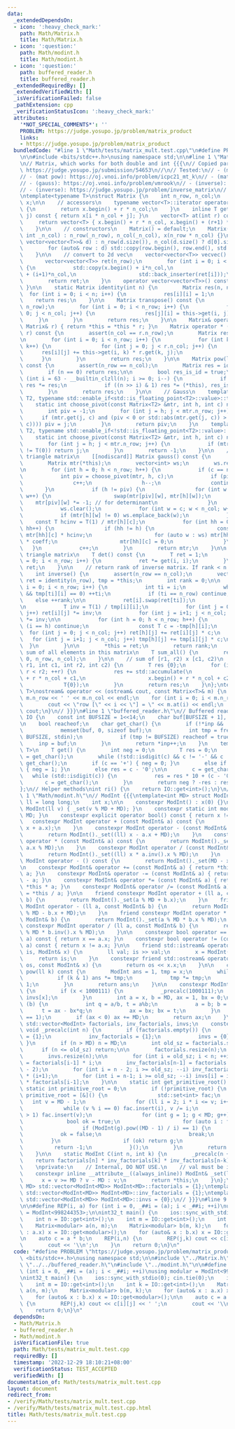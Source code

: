 ```yaml
---
data:
  _extendedDependsOn:
  - icon: ':heavy_check_mark:'
    path: Math/Matrix.h
    title: Math/Matrix.h
  - icon: ':question:'
    path: Math/modint.h
    title: Math/modint.h
  - icon: ':question:'
    path: buffered_reader.h
    title: buffered_reader.h
  _extendedRequiredBy: []
  _extendedVerifiedWith: []
  _isVerificationFailed: false
  _pathExtension: cpp
  _verificationStatusIcon: ':heavy_check_mark:'
  attributes:
    '*NOT_SPECIAL_COMMENTS*': ''
    PROBLEM: https://judge.yosupo.jp/problem/matrix_product
    links:
    - https://judge.yosupo.jp/problem/matrix_product
  bundledCode: "#line 1 \"Math/tests/matrix_mult.test.cpp\"\n#define PROBLEM \"https://judge.yosupo.jp/problem/matrix_product\"\
    \n\n#include <bits/stdc++.h>\nusing namespace std;\n\n#line 1 \"Math/Matrix.h\"\
    \n// Matrix, which works for both double and int {{{\n// Copied partially from\
    \ https://judge.yosupo.jp/submission/54653\n//\n// Tested:\n// - (mat mul): https://judge.yosupo.jp/problem/matrix_product\n\
    // - (mat pow): https://oj.vnoi.info/problem/icpc21_mt_k\n// - (mat pow): https://oj.vnoi.info/problem/icpc21_mb_h\n\
    // - (gauss): https://oj.vnoi.info/problem/vmrook\n// - (inverse): https://oj.vnoi.info/problem/dtl_lsr\n\
    // - (inverse): https://judge.yosupo.jp/problem/inverse_matrix\n// - (det): https://judge.yosupo.jp/problem/matrix_det\n\
    \ntemplate<typename T>\nstruct Matrix {\n    int n_row, n_col;\n    vector<T>\
    \ x;\n\n    // accessors\n    typename vector<T>::iterator operator [] (int r)\
    \ {\n        return x.begin() + r * n_col;\n    }\n    inline T get(int i, int\
    \ j) const { return x[i * n_col + j]; }\n    vector<T> at(int r) const {\n   \
    \     return vector<T> { x.begin() + r * n_col, x.begin() + (r+1) * n_col };\n\
    \    }\n\n    // constructors\n    Matrix() = default;\n    Matrix(int _n_row,\
    \ int _n_col) : n_row(_n_row), n_col(_n_col), x(n_row * n_col) {}\n    Matrix(const\
    \ vector<vector<T>>& d) : n_row(d.size()), n_col(d.size() ? d[0].size() : 0) {\n\
    \        for (auto& row : d) std::copy(row.begin(), row.end(), std::back_inserter(x));\n\
    \    }\n\n    // convert to 2d vec\n    vector<vector<T>> vecvec() const {\n \
    \       vector<vector<T>> ret(n_row);\n        for (int i = 0; i < n_row; i++)\
    \ {\n            std::copy(x.begin() + i*n_col,\n                    x.begin()\
    \ + (i+1)*n_col,\n                    std::back_inserter(ret[i]));\n        }\n\
    \        return ret;\n    }\n    operator vector<vector<T>>() const { return vecvec();\
    \ }\n\n    static Matrix identity(int n) {\n        Matrix res(n, n);\n      \
    \  for (int i = 0; i < n; i++) {\n            res[i][i] = 1;\n        }\n    \
    \    return res;\n    }\n\n    Matrix transpose() const {\n        Matrix res(n_col,\
    \ n_row);\n        for (int i = 0; i < n_row; i++) {\n            for (int j =\
    \ 0; j < n_col; j++) {\n                res[j][i] = this->get(i, j);\n       \
    \     }\n        }\n        return res;\n    }\n\n    Matrix& operator *= (const\
    \ Matrix& r) { return *this = *this * r; }\n    Matrix operator * (const Matrix&\
    \ r) const {\n        assert(n_col == r.n_row);\n        Matrix res(n_row, r.n_col);\n\
    \n        for (int i = 0; i < n_row; i++) {\n            for (int k = 0; k < n_col;\
    \ k++) {\n                for (int j = 0; j < r.n_col; j++) {\n              \
    \      res[i][j] += this->get(i, k) * r.get(k, j);\n                }\n      \
    \      }\n        }\n        return res;\n    }\n\n    Matrix pow(long long n)\
    \ const {\n        assert(n_row == n_col);\n        Matrix res = identity(n_row);\n\
    \        if (n == 0) return res;\n\n        bool res_is_id = true;\n        for\
    \ (int i = 63 - __builtin_clzll(n); i >= 0; i--) {\n            if (!res_is_id)\
    \ res *= res;\n            if ((n >> i) & 1) res *= (*this), res_is_id = false;\n\
    \        }\n        return res;\n    }\n\n    // Gauss\n    template <typename\
    \ T2, typename std::enable_if<std::is_floating_point<T2>::value>::type * = nullptr>\n\
    \    static int choose_pivot(const Matrix<T2> &mtr, int h, int c) noexcept {\n\
    \        int piv = -1;\n        for (int j = h; j < mtr.n_row; j++) {\n      \
    \      if (mtr.get(j, c) and (piv < 0 or std::abs(mtr.get(j, c)) > std::abs(mtr.get(piv,\
    \ c)))) piv = j;\n        }\n        return piv;\n    }\n    template <typename\
    \ T2, typename std::enable_if<!std::is_floating_point<T2>::value>::type * = nullptr>\n\
    \    static int choose_pivot(const Matrix<T2> &mtr, int h, int c) noexcept {\n\
    \        for (int j = h; j < mtr.n_row; j++) {\n            if (mtr.get(j, c)\
    \ != T(0)) return j;\n        }\n        return -1;\n    }\n\n    // return upper\
    \ triangle matrix\n    [[nodiscard]] Matrix gauss() const {\n        int c = 0;\n\
    \        Matrix mtr(*this);\n        vector<int> ws;\n        ws.reserve(n_col);\n\
    \n        for (int h = 0; h < n_row; h++) {\n            if (c == n_col) break;\n\
    \            int piv = choose_pivot(mtr, h, c);\n            if (piv == -1) {\n\
    \                c++;\n                h--;\n                continue;\n     \
    \       }\n            if (h != piv) {\n                for (int w = 0; w < n_col;\
    \ w++) {\n                    swap(mtr[piv][w], mtr[h][w]);\n                \
    \    mtr[piv][w] *= -1; // for determinant\n                }\n            }\n\
    \            ws.clear();\n            for (int w = c; w < n_col; w++) {\n    \
    \            if (mtr[h][w] != 0) ws.emplace_back(w);\n            }\n        \
    \    const T hcinv = T(1) / mtr[h][c];\n            for (int hh = 0; hh < n_row;\
    \ hh++) {\n                if (hh != h) {\n                    const T coeff =\
    \ mtr[hh][c] * hcinv;\n                    for (auto w : ws) mtr[hh][w] -= mtr[h][w]\
    \ * coeff;\n                    mtr[hh][c] = 0;\n                }\n         \
    \   }\n            c++;\n        }\n        return mtr;\n    }\n\n    // For upper\
    \ triangle matrix\n    T det() const {\n        T ret = 1;\n        for (int i\
    \ = 0; i < n_row; i++) {\n            ret *= get(i, i);\n        }\n        return\
    \ ret;\n    }\n\n    // return rank of inverse matrix. If rank < n -> not invertible\n\
    \    int inverse() {\n        assert(n_row == n_col);\n        vector<vector<T>>\
    \ ret = identity(n_row), tmp = *this;\n        int rank = 0;\n\n        for (int\
    \ i = 0; i < n_row; i++) {\n            int ti = i;\n            while (ti < n_row\
    \ && tmp[ti][i] == 0) ++ti;\n            if (ti == n_row) continue;\n        \
    \    else ++rank;\n\n            ret[i].swap(ret[ti]);\n            tmp[i].swap(tmp[ti]);\n\
    \n            T inv = T(1) / tmp[i][i];\n            for (int j = 0; j < n_col;\
    \ j++) ret[i][j] *= inv;\n            for (int j = i+1; j < n_col; j++) tmp[i][j]\
    \ *= inv;\n\n            for (int h = 0; h < n_row; h++) {\n                if\
    \ (i == h) continue;\n                const T c = -tmp[h][i];\n              \
    \  for (int j = 0; j < n_col; j++) ret[h][j] += ret[i][j] * c;\n             \
    \   for (int j = i+1; j < n_col; j++) tmp[h][j] += tmp[i][j] * c;\n          \
    \  }\n        }\n\n        *this = ret;\n        return rank;\n    }\n\n    //\
    \ sum of all elements in this matrix\n    T sum_all() {\n        return submatrix_sum(0,\
    \ 0, n_row, n_col);\n    }\n\n    // sum of [r1, r2) x [c1, c2)\n    T submatrix_sum(int\
    \ r1, int c1, int r2, int c2) {\n        T res {0};\n        for (int r = r1;\
    \ r < r2; ++r) {\n            res += std::accumulate(\n                    x.begin()\
    \ + r * n_col + c1,\n                    x.begin() + r * n_col + c2,\n       \
    \             T{0});\n        }\n        return res;\n    }\n};\ntemplate<typename\
    \ T>\nostream& operator << (ostream& cout, const Matrix<T>& m) {\n    cout <<\
    \ m.n_row << ' ' << m.n_col << endl;\n    for (int i = 0; i < m.n_row; ++i) {\n\
    \        cout << \"row [\" << i << \"] = \" << m.at(i) << endl;\n    }\n    return\
    \ cout;\n}\n// }}}\n#line 1 \"buffered_reader.h\"\n// Buffered reader {{{\nnamespace\
    \ IO {\n    const int BUFSIZE = 1<<14;\n    char buf[BUFSIZE + 1], *inp = buf;\n\
    \n    bool reacheof;\n    char get_char() {\n        if (!*inp && !reacheof) {\n\
    \            memset(buf, 0, sizeof buf);\n            int tmp = fread(buf, 1,\
    \ BUFSIZE, stdin);\n            if (tmp != BUFSIZE) reacheof = true;\n       \
    \     inp = buf;\n        }\n        return *inp++;\n    }\n    template<typename\
    \ T>\n    T get() {\n        int neg = 0;\n        T res = 0;\n        char c\
    \ = get_char();\n        while (!std::isdigit(c) && c != '-' && c != '+') c =\
    \ get_char();\n        if (c == '+') { neg = 0; }\n        else if (c == '-')\
    \ { neg = 1; }\n        else res = c - '0';\n\n        c = get_char();\n     \
    \   while (std::isdigit(c)) {\n            res = res * 10 + (c - '0');\n     \
    \       c = get_char();\n        }\n        return neg ? -res : res;\n    }\n\
    };\n// Helper methods\nint ri() {\n    return IO::get<int>();\n}\n// }}}\n#line\
    \ 1 \"Math/modint.h\"\n// ModInt {{{\ntemplate<int MD> struct ModInt {\n    using\
    \ ll = long long;\n    int x;\n\n    constexpr ModInt() : x(0) {}\n    constexpr\
    \ ModInt(ll v) { _set(v % MD + MD); }\n    constexpr static int mod() { return\
    \ MD; }\n    constexpr explicit operator bool() const { return x != 0; }\n\n \
    \   constexpr ModInt operator + (const ModInt& a) const {\n        return ModInt()._set((ll)\
    \ x + a.x);\n    }\n    constexpr ModInt operator - (const ModInt& a) const {\n\
    \        return ModInt()._set((ll) x - a.x + MD);\n    }\n    constexpr ModInt\
    \ operator * (const ModInt& a) const {\n        return ModInt()._set((ll) x *\
    \ a.x % MD);\n    }\n    constexpr ModInt operator / (const ModInt& a) const {\n\
    \        return ModInt()._set((ll) x * a.inv().x % MD);\n    }\n    constexpr\
    \ ModInt operator - () const {\n        return ModInt()._set(MD - x);\n    }\n\
    \n    constexpr ModInt& operator += (const ModInt& a) { return *this = *this +\
    \ a; }\n    constexpr ModInt& operator -= (const ModInt& a) { return *this = *this\
    \ - a; }\n    constexpr ModInt& operator *= (const ModInt& a) { return *this =\
    \ *this * a; }\n    constexpr ModInt& operator /= (const ModInt& a) { return *this\
    \ = *this / a; }\n\n    friend constexpr ModInt operator + (ll a, const ModInt&\
    \ b) {\n        return ModInt()._set(a % MD + b.x);\n    }\n    friend constexpr\
    \ ModInt operator - (ll a, const ModInt& b) {\n        return ModInt()._set(a\
    \ % MD - b.x + MD);\n    }\n    friend constexpr ModInt operator * (ll a, const\
    \ ModInt& b) {\n        return ModInt()._set(a % MD * b.x % MD);\n    }\n    friend\
    \ constexpr ModInt operator / (ll a, const ModInt& b) {\n        return ModInt()._set(a\
    \ % MD * b.inv().x % MD);\n    }\n\n    constexpr bool operator == (const ModInt&\
    \ a) const { return x == a.x; }\n    constexpr bool operator != (const ModInt&\
    \ a) const { return x != a.x; }\n\n    friend std::istream& operator >> (std::istream&\
    \ is, ModInt& x) {\n        ll val; is >> val;\n        x = ModInt(val);\n   \
    \     return is;\n    }\n    constexpr friend std::ostream& operator << (std::ostream&\
    \ os, const ModInt& x) {\n        return os << x.x;\n    }\n\n    constexpr ModInt\
    \ pow(ll k) const {\n        ModInt ans = 1, tmp = x;\n        while (k) {\n \
    \           if (k & 1) ans *= tmp;\n            tmp *= tmp;\n            k >>=\
    \ 1;\n        }\n        return ans;\n    }\n\n    constexpr ModInt inv() const\
    \ {\n        if (x < 1000111) {\n            _precalc(1000111);\n            return\
    \ invs[x];\n        }\n        int a = x, b = MD, ax = 1, bx = 0;\n        while\
    \ (b) {\n            int q = a/b, t = a%b;\n            a = b; b = t;\n      \
    \      t = ax - bx*q;\n            ax = bx; bx = t;\n        }\n        assert(a\
    \ == 1);\n        if (ax < 0) ax += MD;\n        return ax;\n    }\n\n    static\
    \ std::vector<ModInt> factorials, inv_factorials, invs;\n    constexpr static\
    \ void _precalc(int n) {\n        if (factorials.empty()) {\n            factorials\
    \ = {1};\n            inv_factorials = {1};\n            invs = {0};\n       \
    \ }\n        if (n > MD) n = MD;\n        int old_sz = factorials.size();\n  \
    \      if (n <= old_sz) return;\n\n        factorials.resize(n);\n        inv_factorials.resize(n);\n\
    \        invs.resize(n);\n\n        for (int i = old_sz; i < n; ++i) factorials[i]\
    \ = factorials[i-1] * i;\n        inv_factorials[n-1] = factorials.back().pow(MD\
    \ - 2);\n        for (int i = n - 2; i >= old_sz; --i) inv_factorials[i] = inv_factorials[i+1]\
    \ * (i+1);\n        for (int i = n-1; i >= old_sz; --i) invs[i] = inv_factorials[i]\
    \ * factorials[i-1];\n    }\n\n    static int get_primitive_root() {\n       \
    \ static int primitive_root = 0;\n        if (!primitive_root) {\n           \
    \ primitive_root = [&]() {\n                std::set<int> fac;\n             \
    \   int v = MD - 1;\n                for (ll i = 2; i * i <= v; i++)\n       \
    \             while (v % i == 0) fac.insert(i), v /= i;\n                if (v\
    \ > 1) fac.insert(v);\n                for (int g = 1; g < MD; g++) {\n      \
    \              bool ok = true;\n                    for (auto i : fac)\n     \
    \                   if (ModInt(g).pow((MD - 1) / i) == 1) {\n                \
    \            ok = false;\n                            break;\n               \
    \         }\n                    if (ok) return g;\n                }\n      \
    \          return -1;\n            }();\n        }\n        return primitive_root;\n\
    \    }\n\n    static ModInt C(int n, int k) {\n        _precalc(n + 1);\n    \
    \    return factorials[n] * inv_factorials[k] * inv_factorials[n-k];\n    }\n\
    \    \nprivate:\n    // Internal, DO NOT USE.\n    // val must be in [0, 2*MD)\n\
    \    constexpr inline __attribute__((always_inline)) ModInt& _set(ll v) {\n  \
    \      x = v >= MD ? v - MD : v;\n        return *this;\n    }\n};\ntemplate <int\
    \ MD> std::vector<ModInt<MD>> ModInt<MD>::factorials = {1};\ntemplate <int MD>\
    \ std::vector<ModInt<MD>> ModInt<MD>::inv_factorials = {1};\ntemplate <int MD>\
    \ std::vector<ModInt<MD>> ModInt<MD>::invs = {0};\n// }}}\n#line 9 \"Math/tests/matrix_mult.test.cpp\"\
    \n\n#define REP(i, a) for (int i = 0, _##i = (a); i < _##i; ++i)\nusing modular\
    \ = ModInt<998244353>;\n\nint32_t main() {\n    ios::sync_with_stdio(0); cin.tie(0);\n\
    \    int n = IO::get<int>();\n    int m = IO::get<int>();\n    int k = IO::get<int>();\n\
    \    Matrix<modular> a(n, m);\n    Matrix<modular> b(m, k);\n    for (auto& x\
    \ : a.x) x = IO::get<modular>();\n    for (auto& x : b.x) x = IO::get<modular>();\n\
    \n    auto c = a * b;\n    REP(i,n) {\n        REP(j,k) cout << c[i][j] << ' ';\n\
    \        cout << '\\n';\n    }\n    return 0;\n}\n"
  code: "#define PROBLEM \"https://judge.yosupo.jp/problem/matrix_product\"\n\n#include\
    \ <bits/stdc++.h>\nusing namespace std;\n\n#include \"../Matrix.h\"\n#include\
    \ \"../../buffered_reader.h\"\n#include \"../modint.h\"\n\n#define REP(i, a) for\
    \ (int i = 0, _##i = (a); i < _##i; ++i)\nusing modular = ModInt<998244353>;\n\
    \nint32_t main() {\n    ios::sync_with_stdio(0); cin.tie(0);\n    int n = IO::get<int>();\n\
    \    int m = IO::get<int>();\n    int k = IO::get<int>();\n    Matrix<modular>\
    \ a(n, m);\n    Matrix<modular> b(m, k);\n    for (auto& x : a.x) x = IO::get<modular>();\n\
    \    for (auto& x : b.x) x = IO::get<modular>();\n\n    auto c = a * b;\n    REP(i,n)\
    \ {\n        REP(j,k) cout << c[i][j] << ' ';\n        cout << '\\n';\n    }\n\
    \    return 0;\n}\n"
  dependsOn:
  - Math/Matrix.h
  - buffered_reader.h
  - Math/modint.h
  isVerificationFile: true
  path: Math/tests/matrix_mult.test.cpp
  requiredBy: []
  timestamp: '2022-12-29 18:10:21+08:00'
  verificationStatus: TEST_ACCEPTED
  verifiedWith: []
documentation_of: Math/tests/matrix_mult.test.cpp
layout: document
redirect_from:
- /verify/Math/tests/matrix_mult.test.cpp
- /verify/Math/tests/matrix_mult.test.cpp.html
title: Math/tests/matrix_mult.test.cpp
---
```


